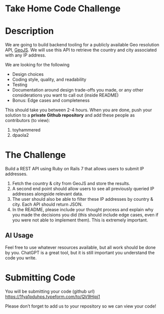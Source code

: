 # Take Home Code Challenge

# Description

We are going to build backend tooling for a publicly available Geo resolution API, [GeoJS](https://www.geojs.io/docs/v1/endpoints/geo/). We will use this API to retrieve the country and city associated with any IP address.

We are looking for the following

- Design choices
- Coding style, quality, and readability
- Testing
- Documentation around design trade-offs you made, or any other considerations you want to call out (inside README)
- Bonus: Edge cases and completeness

This should take you between 2-4 hours. When you are done, push your solution to a **private Github repository** and add these people as contributors (to view):

1. toyhammered
2. dpaola2

# The Challenge

Build a REST API using Ruby on Rails 7 that allows users to submit IP addresses. 

1. Fetch the country & city from GeoJS and store the results.
2. A second end point should allow users to see all previously queried IP addresses alongside relevant data. 
3. The user should also be able to filter these IP addresses by country & city. Each API should return JSON.
4. In the README, please include your thought process and explain why you made the decisions you did (this should include edge cases, even if you were not able to implement them). This is extremely important.

## AI Usage

Feel free to use whatever resources available, but all work should be done by you. ChatGPT is a great tool, but it is still important you understand the code you write.

# Submitting Code

You will be submitting your code (github url) https://1fya1pduhps.typeform.com/to/QV9Hipj1

Please don’t forget to add us to your repository so we can view your code!